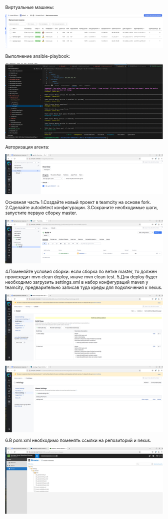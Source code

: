 Виртуальные машины:

![alt text](VMs.png)


Выполнение ansible-playbook:

![alt text](nexus_ansible.png)


Авторизация агента:

![alt text](TC_Authorized.png)




Основная часть
1.Создайте новый проект в teamcity на основе fork.
2.Сделайте autodetect конфигурации.
3.Сохраните необходимые шаги, запустите первую сборку master.

![alt text](Build1.png)

4.Поменяйте условия сборки: если сборка по ветке master, то должен происходит mvn clean deploy, иначе mvn clean test.
5.Для deploy будет необходимо загрузить settings.xml в набор конфигураций maven у teamcity, предварительно записав туда креды для подключения к nexus.

![alt text](<clean deploy.png>)


![alt text](<settings file.png>)


6.В pom.xml необходимо поменять ссылки на репозиторий и nexus.

![alt text](Nexus.png)


